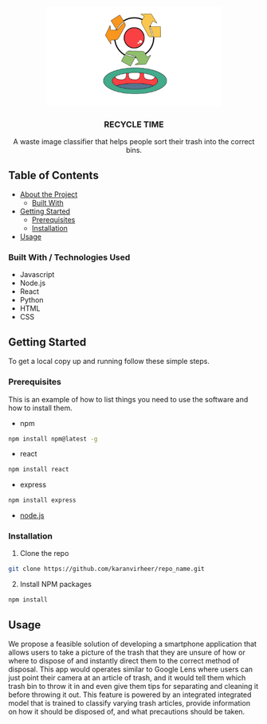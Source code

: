 
<!-- PROJECT LOGO -->
<br />
<p align="center">
  <a href="https://github.com/karanvirheer/Recyclops">
    <img src="images/Recyclops.png" alt="Logo" width="350" height="200">
  </a>

  <h3 align="center">RECYCLE TIME</h3>

  <p align="center">
    A waste image classifier that helps people sort their trash into the correct bins.
    <br />
   
  </p>
</p>



<!-- TABLE OF CONTENTS -->
## Table of Contents

* [About the Project](#about-the-project)
  * [Built With](#built-with)
* [Getting Started](#getting-started)
  * [Prerequisites](#prerequisites)
  * [Installation](#installation)
* [Usage](#usage)

### Built With / Technologies Used

* Javascript
* Node.js
* React
* Python
* HTML
* CSS


<!-- GETTING STARTED -->
## Getting Started

To get a local copy up and running follow these simple steps.

### Prerequisites

This is an example of how to list things you need to use the software and how to install them.
* npm
```sh
npm install npm@latest -g
```

* react
```sh
npm install react
```

* express
```sh
npm install express
```

* [node.js](https://nodejs.org/en/download/)

### Installation

1. Clone the repo
```sh
git clone https://github.com/karanvirheer/repo_name.git
```
2. Install NPM packages
```sh
npm install
```

<!-- USAGE EXAMPLES -->
## Usage

We propose a feasible solution of developing a smartphone application that allows users to take a picture of the trash that they are unsure of how or where to dispose of and instantly direct them to the correct method of disposal. This app would operates similar to Google Lens where users can just point their camera at an article of trash, and it would tell them which trash bin to throw it in and even give them tips for separating and cleaning it before throwing it out. This feature is powered by an integrated integrated model that is trained to classify varying trash articles, provide information on how it should be disposed of, and what precautions should be taken.
